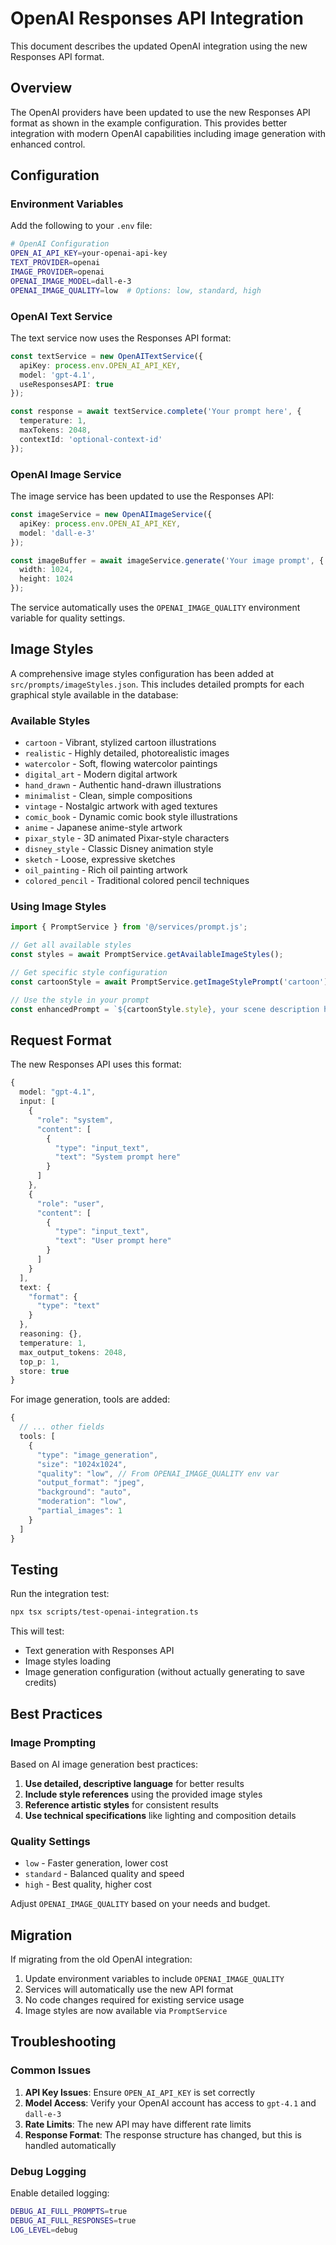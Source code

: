 # OpenAI Responses API Integration

This document describes the updated OpenAI integration using the new Responses API format.

## Overview

The OpenAI providers have been updated to use the new Responses API format as shown in the example configuration. This provides better integration with modern OpenAI capabilities including image generation with enhanced control.

## Configuration

### Environment Variables

Add the following to your `.env` file:

```bash
# OpenAI Configuration
OPEN_AI_API_KEY=your-openai-api-key
TEXT_PROVIDER=openai
IMAGE_PROVIDER=openai
OPENAI_IMAGE_MODEL=dall-e-3
OPENAI_IMAGE_QUALITY=low  # Options: low, standard, high
```

### OpenAI Text Service

The text service now uses the Responses API format:

```typescript
const textService = new OpenAITextService({
  apiKey: process.env.OPEN_AI_API_KEY,
  model: 'gpt-4.1',
  useResponsesAPI: true
});

const response = await textService.complete('Your prompt here', {
  temperature: 1,
  maxTokens: 2048,
  contextId: 'optional-context-id'
});
```

### OpenAI Image Service

The image service has been updated to use the Responses API:

```typescript
const imageService = new OpenAIImageService({
  apiKey: process.env.OPEN_AI_API_KEY,
  model: 'dall-e-3'
});

const imageBuffer = await imageService.generate('Your image prompt', {
  width: 1024,
  height: 1024
});
```

The service automatically uses the `OPENAI_IMAGE_QUALITY` environment variable for quality settings.

## Image Styles

A comprehensive image styles configuration has been added at `src/prompts/imageStyles.json`. This includes detailed prompts for each graphical style available in the database:

### Available Styles

- `cartoon` - Vibrant, stylized cartoon illustrations
- `realistic` - Highly detailed, photorealistic images
- `watercolor` - Soft, flowing watercolor paintings
- `digital_art` - Modern digital artwork
- `hand_drawn` - Authentic hand-drawn illustrations
- `minimalist` - Clean, simple compositions
- `vintage` - Nostalgic artwork with aged textures
- `comic_book` - Dynamic comic book style illustrations
- `anime` - Japanese anime-style artwork
- `pixar_style` - 3D animated Pixar-style characters
- `disney_style` - Classic Disney animation style
- `sketch` - Loose, expressive sketches
- `oil_painting` - Rich oil painting artwork
- `colored_pencil` - Traditional colored pencil techniques

### Using Image Styles

```typescript
import { PromptService } from '@/services/prompt.js';

// Get all available styles
const styles = await PromptService.getAvailableImageStyles();

// Get specific style configuration
const cartoonStyle = await PromptService.getImageStylePrompt('cartoon');

// Use the style in your prompt
const enhancedPrompt = `${cartoonStyle.style}, your scene description here`;
```

## Request Format

The new Responses API uses this format:

```typescript
{
  model: "gpt-4.1",
  input: [
    {
      "role": "system",
      "content": [
        {
          "type": "input_text",
          "text": "System prompt here"
        }
      ]
    },
    {
      "role": "user", 
      "content": [
        {
          "type": "input_text",
          "text": "User prompt here"
        }
      ]
    }
  ],
  text: {
    "format": {
      "type": "text"
    }
  },
  reasoning: {},
  temperature: 1,
  max_output_tokens: 2048,
  top_p: 1,
  store: true
}
```

For image generation, tools are added:

```typescript
{
  // ... other fields
  tools: [
    {
      "type": "image_generation",
      "size": "1024x1024",
      "quality": "low", // From OPENAI_IMAGE_QUALITY env var
      "output_format": "jpeg",
      "background": "auto",
      "moderation": "low",
      "partial_images": 1
    }
  ]
}
```

## Testing

Run the integration test:

```bash
npx tsx scripts/test-openai-integration.ts
```

This will test:
- Text generation with Responses API
- Image styles loading
- Image generation configuration (without actually generating to save credits)

## Best Practices

### Image Prompting

Based on AI image generation best practices:

1. **Use detailed, descriptive language** for better results
2. **Include style references** using the provided image styles
3. **Reference artistic styles** for consistent results
4. **Use technical specifications** like lighting and composition details

### Quality Settings

- `low` - Faster generation, lower cost
- `standard` - Balanced quality and speed  
- `high` - Best quality, higher cost

Adjust `OPENAI_IMAGE_QUALITY` based on your needs and budget.

## Migration

If migrating from the old OpenAI integration:

1. Update environment variables to include `OPENAI_IMAGE_QUALITY`
2. Services will automatically use the new API format
3. No code changes required for existing service usage
4. Image styles are now available via `PromptService`

## Troubleshooting

### Common Issues

1. **API Key Issues**: Ensure `OPEN_AI_API_KEY` is set correctly
2. **Model Access**: Verify your OpenAI account has access to `gpt-4.1` and `dall-e-3`
3. **Rate Limits**: The new API may have different rate limits
4. **Response Format**: The response structure has changed, but this is handled automatically

### Debug Logging

Enable detailed logging:

```bash
DEBUG_AI_FULL_PROMPTS=true
DEBUG_AI_FULL_RESPONSES=true
LOG_LEVEL=debug
```
